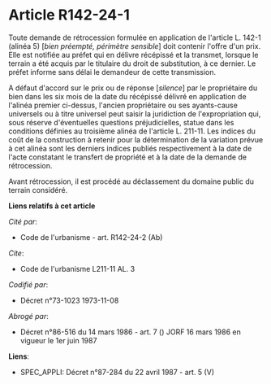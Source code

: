 # Article R142-24-1

Toute demande de rétrocession formulée en application de l'article L. 142-1 (alinéa 5) [*bien préempté, périmètre sensible*]
doit contenir l'offre d'un prix. Elle est notifiée au préfet qui en délivre récépissé et la transmet, lorsque le terrain a
été acquis par le titulaire du droit de substitution, à ce dernier. Le préfet informe sans délai le demandeur de cette
transmission.

A défaut d'accord sur le prix ou de réponse [*silence*] par le propriétaire du bien dans les six mois de la date du récépissé
délivré en application de l'alinéa premier ci-dessus, l'ancien propriétaire ou ses ayants-cause universels ou à titre
universel peut saisir la juridiction de l'expropriation qui, sous réserve d'éventuelles questions préjudicielles, statue dans
les conditions définies au troisième alinéa de l'article L. 211-11. Les indices du coût de la construction à retenir pour la
détermination de la variation prévue à cet alinéa sont les derniers indices publiés respectivement à la date de l'acte
constatant le transfert de propriété et à la date de la demande de rétrocession.

Avant rétrocession, il est procédé au déclassement du domaine public du terrain considéré.

**Liens relatifs à cet article**

_Cité par_:

  - Code de l'urbanisme - art. R142-24-2 (Ab)

_Cite_:

  - Code de l'urbanisme L211-11 AL. 3

_Codifié par_:

  - Décret n°73-1023 1973-11-08

_Abrogé par_:

  - Décret n°86-516 du 14 mars 1986 - art. 7 () JORF 16 mars 1986 en vigueur   le 1er juin 1987

**Liens**:

  - SPEC_APPLI: Décret n°87-284 du 22 avril 1987 - art. 5 (V)
